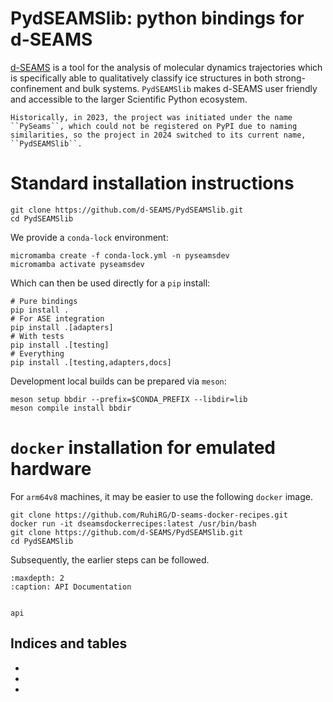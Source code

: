 # PydSEAMSlib: python bindings for d-SEAMS

[d-SEAMS](https://dseams.info/) is a tool for the analysis of molecular dynamics
trajectories which is specifically able to qualitatively classify ice structures
in both strong-confinement and bulk systems. ``PydSEAMSlib`` makes d-SEAMS user
friendly and accessible to the larger Scientific Python ecosystem.

```{note}
Historically, in 2023, the project was initiated under the name ``PySeams``, which could not be registered on PyPI due to naming similarities, so the project in 2024 switched to its current name, ``PydSEAMSlib``.
```

# Standard installation instructions

```{code-block} sh
git clone https://github.com/d-SEAMS/PydSEAMSlib.git
cd PydSEAMSlib
```

We provide a ``conda-lock`` environment:

```{code-block} sh
micromamba create -f conda-lock.yml -n pyseamsdev
micromamba activate pyseamsdev
```

Which can then be used directly for a ``pip`` install:

```{code-block} sh
# Pure bindings
pip install .
# For ASE integration
pip install .[adapters]
# With tests
pip install .[testing]
# Everything
pip install .[testing,adapters,docs]
```

Development local builds can be prepared via ``meson``:

```{code-block} sh
meson setup bbdir --prefix=$CONDA_PREFIX --libdir=lib
meson compile install bbdir
```


# ``docker`` installation for emulated hardware

For ``arm64v8`` machines, it may be easier to use the following ``docker`` image.


```{code-block} sh
git clone https://github.com/RuhiRG/D-seams-docker-recipes.git
docker run -it dseamsdockerrecipes:latest /usr/bin/bash
git clone https://github.com/d-SEAMS/PydSEAMSlib.git
cd PydSEAMSlib
```

Subsequently, the earlier steps can be followed.


```{toctree}
:maxdepth: 2
:caption: API Documentation


api
```

## Indices and tables

- [](genindex)
- [](modindex)
- [](search)
